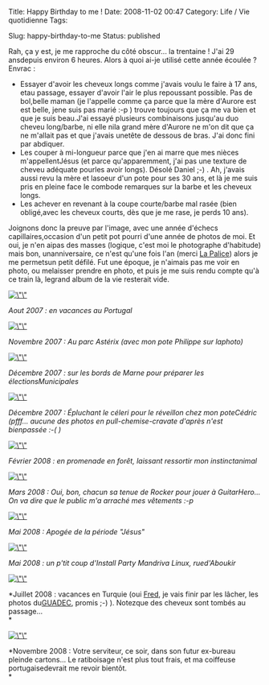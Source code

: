 Title: Happy Birthday to me !
Date: 2008-11-02 00:47
Category: Life / Vie quotidienne
Tags:

Slug: happy-birthday-to-me
Status: published

Rah, ça y est, je me rapproche du côté obscur... la trentaine ! J'ai 29 ansdepuis environ 6 heures. Alors à quoi ai-je utilisé cette année écoulée ? Envrac :

-   Essayer d'avoir les cheveux longs comme j'avais voulu le faire à 17 ans, etau passage, essayer d'avoir l'air le plus repoussant possible. Pas de bol,belle maman (je l'appelle comme ça parce que la mère d'Aurore est est belle, jene suis pas marié :-p ) trouve toujours que ça me va bien et que je suis beau.J'ai essayé plusieurs combinaisons jusqu'au duo cheveu long/barbe, ni elle nila grand mère d'Aurore ne m'on dit que ça ne m'allait pas et que j'avais unetête de dessous de bras. J'ai donc fini par abdiquer.
-   Les couper à mi-longueur parce que j'en ai marre que mes nièces m'appellentJésus (et parce qu'apparemment, j'ai pas une texture de cheveu adéquate pourles avoir longs). Désolé Daniel ;-) . Ah, j'avais aussi revu la mère et lasoeur d'un pote pour ses 30 ans, et là je me suis pris en pleine face le combode remarques sur la barbe et les cheveux longs.
-   Les achever en revenant à la coupe courte/barbe mal rasée (bien obligé,avec les cheveux courts, dès que je me rase, je perds 10 ans).

Joignons donc la preuve par l'image, avec une année d'échecs capillaires,occasion d'un petit pot pourri d'une année de photos de moi. Et oui, je n'en aipas des masses (logique, c'est moi le photographe d'habitude) mais bon, unanniversaire, ce n'est qu'une fois l'an (merci [La Palice](\%22http://fr.wikipedia.org/wiki/Lapalissade\%22)) alors je me permetsun petit défilé. Fut une époque, je n'aimais pas me voir en photo, ou melaisser prendre en photo, et puis je me suis rendu compte qu'à ce train là, legrand album de la vie resterait vide.  
  
[![\\"\\"](\%22/public/people/luis/.200708_m.jpg\%22 "\"200708.jpg,")](\%22/public/people/luis/200708.jpg\%22)  

*Aout 2007 : en vacances au Portugal*

[![\\"\\"](\%22/public/people/luis/.200711_m.jpg\%22 "\"200711.jpg,")](\%22/public/people/luis/200711.jpg\%22)  

*Novembre 2007 : Au parc Astérix (avec mon pote Philippe sur laphoto)*

[![\\"\\"](\%22/public/people/luis/.200712-1_m.jpg\%22 "\"200712-1.jpg,")](\%22/public/people/luis/200712-1.jpg\%22)  

*Décembre 2007 : sur les bords de Marne pour préparer les électionsMunicipales*

[![\\"\\"](\%22/public/people/luis/.200712-2_m.jpg\%22 "\"200712-2.jpg,")](\%22/public/people/luis/200712-2.jpg\%22)  

*Décembre 2007 : Épluchant le céleri pour le réveillon chez mon poteCédric (pfff... aucune des photos en pull-chemise-cravate d'après n'est bienpassée :-( )*

[![\\"\\"](\%22/public/people/luis/.200802_m.jpg\%22 "\"200802.jpg,")](\%22/public/people/luis/200802.jpg\%22)  

*Février 2008 : en promenade en forêt, laissant ressortir mon instinctanimal*

[![\\"\\"](\%22/public/people/luis/.200804_m.jpg\%22 "\"200804.jpg,")](\%22/public/people/luis/200804.jpg\%22)  

*Mars 2008 : Oui, bon, chacun sa tenue de Rocker pour jouer à GuitarHero... On va dire que le public m'a arraché mes vêtements :-p*

[![\\"\\"](\%22/public/people/luis/.200805-1_m.jpg\%22 "\"200805-1.jpg,")](\%22/public/people/luis/200805-1.jpg\%22)  

*Mai 2008 : Apogée de la période "Jésus"*

[![\\"\\"](\%22/public/people/luis/.200805-2_m.jpg\%22 "\"200805-2.jpg,")](\%22/public/people/luis/200805-2.jpg\%22)  

*Mai 2008 : un p'tit coup d'Install Party Mandriva Linux, rued'Aboukir*

[![\\"\\"](\%22/public/people/luis/.200807_m.jpg\%22 "\"200807.jpg,")](\%22/public/people/luis/200807.jpg\%22)  

*Juillet 2008 : vacances en Turquie (oui [Fred](\%22http://blog.crozat.net/\%22), je vais finir par les lâcher, les photos du[GUADEC](\%22http://www.guadec.org\%22), promis ;-) ). Notezque des cheveux sont tombés au passage...  
*

[![\\"\\"](\%22/public/people/luis/.200811_m.jpg\%22 "\"200811.jpg,")](\%22/public/people/luis/200811.jpg\%22)  

*Novembre 2008 : Votre serviteur, ce soir, dans son futur ex-bureau pleinde cartons... Le ratiboisage n'est plus tout frais, et ma coiffeuse portugaisedevrait me revoir bientôt.  
*
